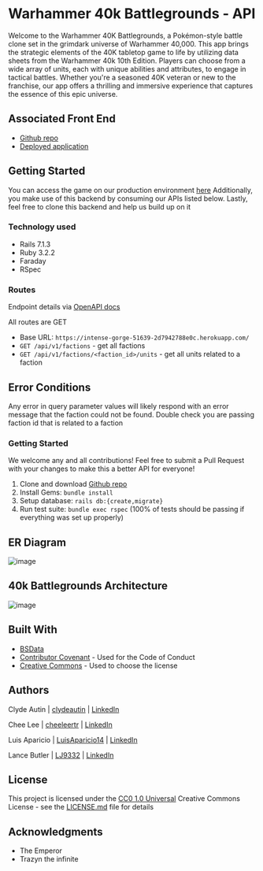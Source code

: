 # Warhammer 40k Battlegrounds - API

Welcome to the Warhammer 40K Battlegrounds, a Pokémon-style battle clone set in the grimdark universe of Warhammer 40,000. This app brings the strategic elements of the 40K tabletop game to life by utilizing data sheets from the Warhammer 40k 10th Edition. Players can choose from a wide array of units, each with unique abilities and attributes, to engage in tactical battles. Whether you're a seasoned 40K veteran or new to the franchise, our app offers a thrilling and immersive experience that captures the essence of this epic universe.

## Associated Front End
- [Github repo](https://github.com/turing40kconsultants/wh40k_Battlegrounds_fe)
- [Deployed application](https://intense-gorge-51639-2d7942788e0c.herokuapp.com/)

## Getting Started

You can access the game on our production environment [here](https://intense-gorge-51639-2d7942788e0c.herokuapp.com/)
Additionally, you make use of this backend by consuming our APIs listed below.
Lastly, feel free to clone this backend and help us build up on it

### Technology used

- Rails 7.1.3
- Ruby 3.2.2
- Faraday
- RSpec

### Routes

Endpoint details via [OpenAPI docs](https://wh40k-battlegrounds-be-ce09c759206c.herokuapp.com/api-docs/index.html)

All routes are GET

- Base URL: `https://intense-gorge-51639-2d7942788e0c.herokuapp.com/`
- `GET /api/v1/factions` - get all factions
- `GET /api/v1/factions/<faction_id>/units` - get all units related to a faction

## Error Conditions

Any error in query parameter values will likely respond with an error message that the faction could not be found. Double check you are passing faction id that is related to a faction 

### Getting Started

We welcome any and all contributions! Feel free to submit a Pull Request with your changes to make this a better API for everyone!

1. Clone and download [Github repo](https://github.com/turing40kconsultants/wh40k_Battlegrounds_be)
2. Install Gems: `bundle install`
3. Setup database: `rails db:{create,migrate}`
4. Run test suite: `bundle exec rspec` (100% of tests should be passing if everything was set up properly)

## ER Diagram
![image](https://github.com/user-attachments/assets/6c6a30cb-d493-48ab-8a1f-252819a0ffd5)

## 40k Battlegrounds Architecture
![image](https://github.com/user-attachments/assets/5481ed2e-10f2-4a47-bd0c-d212d4edff84)


## Built With

  - [BSData](https://github.com/BSData/wh40k-10e)
  - [Contributor Covenant](https://www.contributor-covenant.org/) - Used
    for the Code of Conduct
  - [Creative Commons](https://creativecommons.org/) - Used to choose
    the license
    
## Authors

Clyde Autin | [clydeautin](https://github.com/clydeautin) | [LinkedIn](https://www.linkedin.com/in/clydeautin/)

Chee Lee | [cheeleertr](https://github.com/cheeleertr) | [LinkedIn](https://www.linkedin.com/in/chee-lee-rtr/)

Luis Aparicio | [LuisAparicio14](https://github.com/luisaparicio14) | [LinkedIn](https://www.linkedin.com/in/luis-aparicio14/)

Lance Butler | [LJ9332](https://github.com/LJ9332) | [LinkedIn](https://www.linkedin.com/in/lance-butler-jr/)


## License

This project is licensed under the [CC0 1.0 Universal](LICENSE.md)
Creative Commons License - see the [LICENSE.md](LICENSE.md) file for
details

## Acknowledgments

  - The Emperor
  - Trazyn the infinite
